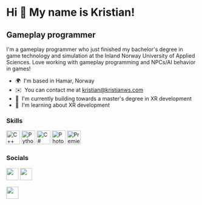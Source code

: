 Hi 👋 My name is Kristian!
==========================

Gameplay programmer
----------------------

I'm a gameplay programmer who just finished my bachelor's degree in game technology and simulation at the Inland Norway University of Applied Sciences. Love working with gameplay programming and NPCs/AI behavior in games!

*   🌍  I'm based in Hamar, Norway
*   ✉️  You can contact me at [kristian@kristianws.com](mailto:kristian@kristianws.com)
*   🚀  I'm currently building towards a master's degree in XR development
*   🧠  I'm learning about XR development

### Skills 
<p align="left">
<a href="https://docs.microsoft.com/en-us/cpp/?view=msvc-170" target="_blank" rel="noreferrer"><img src="https://raw.githubusercontent.com/danielcranney/readme-generator/main/public/icons/skills/cplusplus-colored.svg" width="36" height="36" alt="C++" /></a>
<a href="https://www.python.org/" target="_blank" rel="noreferrer"><img src="https://raw.githubusercontent.com/danielcranney/readme-generator/main/public/icons/skills/python-colored.svg" width="36" height="36" alt="Python" /></a>
<a href="https://docs.microsoft.com/en-us/dotnet/csharp/" target="_blank" rel="noreferrer"><img src="https://raw.githubusercontent.com/danielcranney/readme-generator/main/public/icons/skills/csharp-colored.svg" width="36" height="36" alt="C#" /></a>
<a href="https://www.adobe.com/uk/products/photoshop.html" target="_blank" rel="noreferrer"><img src="https://raw.githubusercontent.com/danielcranney/readme-generator/main/public/icons/skills/photoshop-colored.svg" width="36" height="36" alt="Photoshop" /></a>
<a href="https://www.adobe.com/uk/products/premiere.html" target="_blank" rel="noreferrer"><img src="https://raw.githubusercontent.com/danielcranney/readme-generator/main/public/icons/skills/premierepro-colored.svg" width="36" height="36" alt="Premiere Pro" /></a>
</p>
                    
### Socials               
<p align="left">
<a href="https://www.github.com/yretes" target="_blank" rel="noreferrer"><img src="https://raw.githubusercontent.com/danielcranney/readme-generator/main/public/icons/socials/github.svg" width="32" height="32" /></a>
<a href="https://www.linkedin.com/in/kristian-whittle-stensland-3465b8229/" target="_blank" rel="noreferrer"><img src="https://raw.githubusercontent.com/danielcranney/readme-generator/main/public/icons/socials/linkedin.svg" width="32" height="32" /></a></p>
<a href="[https://www.kristianws.com/](https://www.kristianws.com/home)" target="_blank" rel="noreferrer"><img src="https://lh3.googleusercontent.com/PzLkdbpm-qH8BcHwbdXpJ97VzJG_mGGTlM0uATTGkg9HcOVFPueEJN4FxXCrdiZy-ebYCQKUVbjLrMF_13DdG9o=w16383" width="32" height="32" /></a></p>
